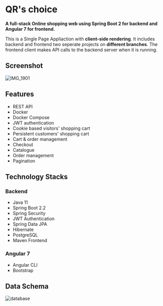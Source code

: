 # QR's choice
**A full-stack Online shopping web using Spring Boot 2 for backend and Angular 7 for frontend.**

This is a Single Page Appliaction with **client-side rendering**. It includes backend and frontend two seperate projects on **different branches**. The frontend client makes API calls to the backend server when it is running.

## Screenshot
![IMG_1901](https://user-images.githubusercontent.com/56353800/134356846-04436c5f-528d-475d-94f9-5a5779cd64f0.jpg)

## Features
- REST API
- Docker
- Docker Compose
- JWT authentication
- Cookie based visitors' shopping cart
- Persistent customers' shopping cart
- Cart & order management
- Checkout
- Catalogue
- Order management
- Pagination


## Technology Stacks
### Backend

- Java 11
- Spring Boot 2.2
- Spring Security
- JWT Authentication
- Spring Data JPA
- Hibernate
- PostgreSQL
- Maven
Frontend

### Angular 7
- Angular CLI
- Bootstrap

## Data Schema

![database](https://user-images.githubusercontent.com/56353800/134360618-1b7154cf-8238-4ed5-81a1-f095dc3d140a.png)


